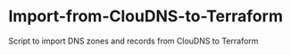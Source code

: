 # Import-from-ClouDNS-to-Terraform
Script to import DNS zones and records from ClouDNS to Terraform
